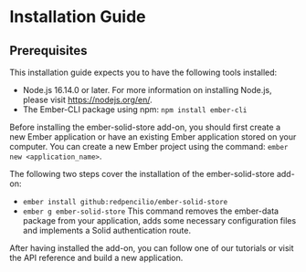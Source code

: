 # Installation Guide

## Prerequisites
This installation guide expects you to have the following tools installed:

* Node.js 16.14.0 or later. For more information on installing Node.js, please visit https://nodejs.org/en/.
* The Ember-CLI package using npm: ```npm install ember-cli```

Before installing the ember-solid-store add-on, you should first create a new Ember application or have an existing Ember application stored on your computer.
You can create a new Ember project using the command: ```ember new <application_name>```.

The following two steps cover the installation of the ember-solid-store add-on:

* ```ember install github:redpencilio/ember-solid-store```
* ```ember g ember-solid-store``` This command removes the ember-data package from your application, adds some necessary configuration files and implements a Solid authentication route.

After having installed the add-on, you can follow one of our tutorials or visit the API reference and build a new application.
